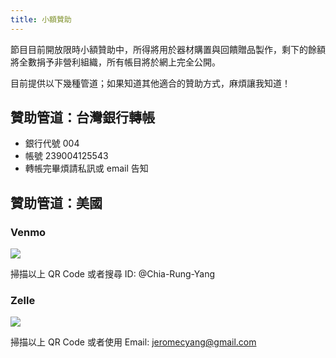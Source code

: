 ```yaml
---
title: 小額贊助
---
```

節目目前開放限時小額贊助中，所得將用於器材購置與回饋贈品製作，剩下的餘額將全數捐予非營利組織，所有帳目將於網上完全公開。

目前提供以下幾種管道；如果知道其他適合的贊助方式，麻煩讓我知道！

## 贊助管道：台灣銀行轉帳

* 銀行代號 004
* 帳號 239004125543
* 轉帳完畢煩請私訊或 email 告知

## 贊助管道：美國

### Venmo

![](https://imgur.com/EkGkMca.jpg)

掃描以上 QR Code 或者搜尋 ID: @Chia-Rung-Yang

### Zelle

![](https://imgur.com/ahSXZrw.jpg)

掃描以上 QR Code 或者使用 Email: jeromecyang@gmail.com